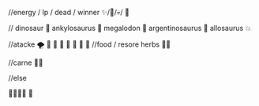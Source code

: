 //energy / lp / dead / winner 
✨️/🔋️/💀️/ 👑️


// dinosaur
🐊️ ankylosaurus
🦈️ megalodon
🦕️ argentinosaurus
🦖️ allosaurus
💥️

//atacke
🌪️
🌊️
🦴️
🦷️
🐾️
🧬️
🔱️
🌠️
//food / resore 
herbs
🌿️🍀️

//carne
🥩️🦤️


//else

🦑️🦐️🦞️🦀️ 💫️
